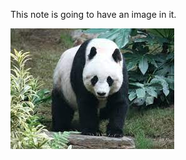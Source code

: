 This note is going to have an image in it. 

![A random panda](Pasted%20image%2020211128193748.png)


